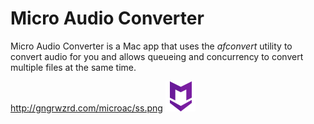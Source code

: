 # Micro Audio Converter

Micro Audio Converter is a Mac app that uses the *afconvert* utility
to convert audio for you and allows queueing and concurrency to
convert multiple files at the same time.

http://gngrwzrd.com/microac/ss.png
![alt text](https://github.com/adam-p/markdown-here/raw/master/src/common/images/icon48.png "Logo Title Text 1")